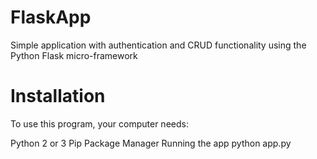# FlaskApp
Simple application with authentication and CRUD functionality using the Python Flask micro-framework

# Installation
To use this program, your computer needs:

Python 2 or 3
Pip Package Manager
Running the app
python app.py
